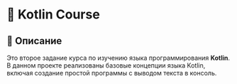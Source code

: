 # 🚀 Kotlin Course

## 📝 Описание

Это второе задание курса по изучению языка программирования **Kotlin**. В данном проекте реализованы базовые концепции языка Kotlin, включая создание простой программы с выводом текста в консоль.

